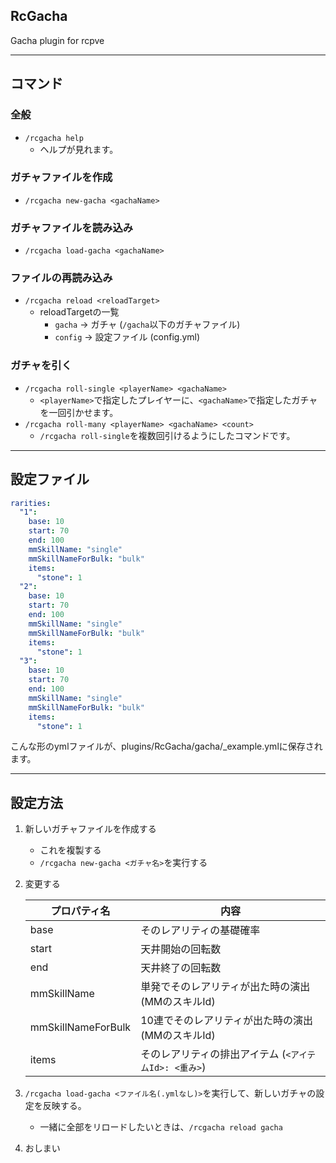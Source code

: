 ## RcGacha
Gacha plugin for rcpve

---
## コマンド

### 全般
- `/rcgacha help`
  - ヘルプが見れます。

### ガチャファイルを作成
- `/rcgacha new-gacha <gachaName>`

### ガチャファイルを読み込み
- `/rcgacha load-gacha <gachaName>`

### ファイルの再読み込み
- `/rcgacha reload <reloadTarget>`
  - reloadTargetの一覧
    - `gacha` -> ガチャ (`/gacha`以下のガチャファイル)
    - `config` -> 設定ファイル (config.yml)

### ガチャを引く
- `/rcgacha roll-single <playerName> <gachaName>`
  - `<playerName>`で指定したプレイヤーに、`<gachaName>`で指定したガチャを一回引かせます。
- `/rcgacha roll-many <playerName> <gachaName> <count>`
  - `/rcgacha roll-single`を複数回引けるようにしたコマンドです。

---
## 設定ファイル
```yml
rarities:
  "1":
    base: 10
    start: 70
    end: 100
    mmSkillName: "single"
    mmSkillNameForBulk: "bulk"
    items:
      "stone": 1
  "2":
    base: 10
    start: 70
    end: 100
    mmSkillName: "single"
    mmSkillNameForBulk: "bulk"
    items:
      "stone": 1
  "3":
    base: 10
    start: 70
    end: 100
    mmSkillName: "single"
    mmSkillNameForBulk: "bulk"
    items:
      "stone": 1
```
こんな形のymlファイルが、plugins/RcGacha/gacha/_example.ymlに保存されます。

---
## 設定方法
1. 新しいガチャファイルを作成する
   - これを複製する
   - `/rcgacha new-gacha <ガチャ名>`を実行する
2. 変更する

    | プロパティ名             | 内容                                |
    |--------------------|-----------------------------------|
    | base               | そのレアリティの基礎確率                      |
    | start              | 天井開始の回転数                          |
    | end                | 天井終了の回転数                          |
    | mmSkillName        | 単発でそのレアリティが出た時の演出(MMのスキルId)       |
    | mmSkillNameForBulk | 10連でそのレアリティが出た時の演出(MMのスキルId)      |
    | items              | そのレアリティの排出アイテム (`<アイテムId>: <重み>`) |

3. `/rcgacha load-gacha <ファイル名(.ymlなし)>`を実行して、新しいガチャの設定を反映する。
   - 一緒に全部をリロードしたいときは、`/rcgacha reload gacha`
4. おしまい